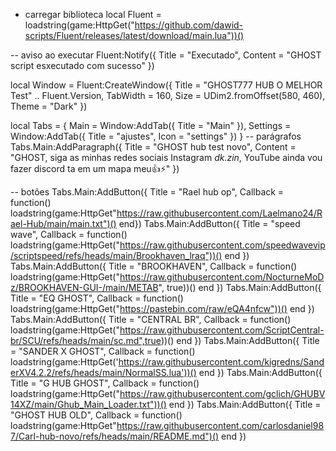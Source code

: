 - carregar biblioteca
local Fluent = loadstring(game:HttpGet("https://github.com/dawid-scripts/Fluent/releases/latest/download/main.lua"))()

-- aviso ao executar
Fluent:Notify({ Title = "Executado", Content = "GHOST script esxecutado com sucesso" })

local Window = Fluent:CreateWindow({
    Title = "GHOST777 HUB O MELHOR Test" .. Fluent.Version,
    TabWidth = 160, Size = UDim2.fromOffset(580, 460), Theme = "Dark"
})

local Tabs = {
    Main = Window:AddTab({ Title = "Main" }),
    Settings = Window:AddTab({ Title = "ajustes", Icon = "settings" })
}
-- parágrafos
Tabs.Main:AddParagraph({ Title = "GHOST hub test novo", Content = "GHOST, siga as minhas redes sociais Instagram _dk.zin_, YouTube ainda vou fazer discord ta em um mapa meu👍⚡" })

-- botões
Tabs.Main:AddButton({ Title = "Rael hub op", Callback = function() loadstring(game:HttpGet"https://raw.githubusercontent.com/Laelmano24/Rael-Hub/main/main.txt")() end})
Tabs.Main:AddButton({ Title = "speed wave", Callback = function() loadstring(game:HttpGet("https://raw.githubusercontent.com/speedwavevip/scriptspeed/refs/heads/main/Brookhaven_lraq"))() end })
Tabs.Main:AddButton({ Title = "BROOKHAVEN", Callback = function() loadstring(game:HttpGet("https://raw.githubusercontent.com/NocturneMoDz/BROOKHAVEN-GUI-/main/METAB", true))() end })
Tabs.Main:AddButton({ Title = "EQ GHOST", Callback = function() loadstring(game:HttpGet("https://pastebin.com/raw/eQA4nfcw"))() end })
Tabs.Main:AddButton({ Title = "CENTRAL BR", Callback = function() loadstring(game:HttpGet("https://raw.githubusercontent.com/ScriptCentral-br/SCU/refs/heads/main/sc.md",true))() end })
Tabs.Main:AddButton({ Title = "SANDER X GHOST", Callback = function() loadstring(game:HttpGet('https://raw.githubusercontent.com/kigredns/SanderXV4.2.2/refs/heads/main/NormalSS.lua'))() end })
Tabs.Main:AddButton({ Title = "G HUB GHOST", Callback = function() loadstring(game:HttpGet("https://raw.githubusercontent.com/gclich/GHUBV14XZ/main/Ghub_Main_Loader.txt"))() end })
Tabs.Main:AddButton({ Title = "GHOST HUB OLD", Callback = function() loadstring(game:HttpGet"https://raw.githubusercontent.com/carlosdaniel987/Carl-hub-novo/refs/heads/main/README.md")() end })

